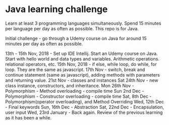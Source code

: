 # Java learning challenge

Learn at least 3 programming languages simultaneously.
Spend 15 minutes per language per day as often as possible.
This repo is for Java.

Initial challenge - go through a Udemy course on Java for around 15 minutes per day as often as possible.

13th - 15th Nov, 2018 - Set up IDE Intellij. Start an Udemy course on Java. Start with hello world and data types and variables. Arithmetic operations. relational operators, etc.
15th Nov, 2018 - if else, while loop, do while, for loop.  They are the same as javascript.
17th Nov - switch, break and continue statement (same as javascript), adding methods with parameters and returning value.
21st Nov - classes and instances
Sat 24th Nov - new class instance, constructors, and inheritance.
Mon 26th Nov - Polymorphism - Method overloading - compile time
Sun 2nd Dec - Polymorphism - Constructor overloading - compile time
Sat, 8th Dec - Polymorphism(operator overloading), and Method Overriding
Wed, 12th Dec - Final keywords
Sun, 16th Dec - Abstraction
Sat, 22nd Dec - Encapsulation, user input
Wed, 23rd January - Back again.  Review of the previous learning as it has been a while.
